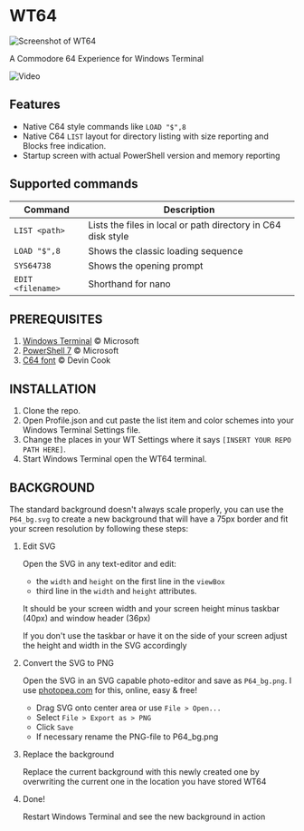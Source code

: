 # WT64

![Screenshot of WT64](https://github.com/KillerFeature/WT64/raw/master/WT64_hero.png)

A Commodore 64 Experience for Windows Terminal

![Video](https://github.com/KillerFeature/WT64/raw/master/video.gif "Video")

## Features

- Native C64 style commands like `LOAD "$",8`
- Native C64 `LIST` layout for directory listing with size reporting and Blocks free indication.
- Startup screen with actual PowerShell version and memory reporting

## Supported commands

| Command           | Description                                                  |
| ----------------- | ------------------------------------------------------------ |
| `LIST <path>`     | Lists the files in local or path directory in C64 disk style |
| `LOAD "$",8`      | Shows the classic loading sequence                           |
| `SYS64738`        | Shows the opening prompt                                     |
| `EDIT <filename>` | Shorthand for nano                                           |

## PREREQUISITES

1. [Windows Terminal](https://aka.ms/terminal) © Microsoft
2. [PowerShell 7](https://github.com/PowerShell/PowerShell/releases/latest) © Microsoft
3. [C64 font](https://www.dafont.com/commodore-64.font) © Devin Cook

## INSTALLATION

1. Clone the repo.
2. Open Profile.json and cut paste the list item and color schemes into your Windows Terminal Settings file.
3. Change the places in your WT Settings where it says `[INSERT YOUR REPO PATH HERE]`.
4. Start Windows Terminal open the WT64 terminal.

## BACKGROUND

The standard background doesn't always scale properly, you can use the `P64_bg.svg` to create a new background that will have a 75px border and fit your screen resolution by following these steps:

1. Edit SVG

    Open the SVG in any text-editor and edit:

    - the `width` and `height` on the first line in the `viewBox`
    - third line in the `width` and `height` attributes.

    It should be your screen width and your screen height minus taskbar (40px) and window header (36px)

    If you don't use the taskbar or have it on the side of your screen adjust the height and width in the SVG accordingly

2. Convert the SVG to PNG

   Open the SVG in an SVG capable photo-editor and save as `P64_bg.png`.
   I use [photopea.com] for this, online, easy & free!

   - Drag SVG onto center area or use `File > Open...`
   - Select `File > Export as > PNG`
   - Click `Save`
   - If necessary rename the PNG-file to P64_bg.png

3. Replace the background

    Replace the current background with this newly created one by overwriting the current one in the location you have stored WT64

4. Done!

    Restart Windows Terminal and see the new background in action

[photopea.com]:https://www.photopea.com/
